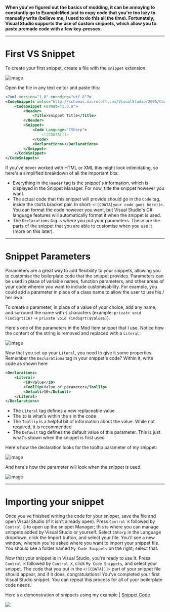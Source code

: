 **When you've figured out the basics of modding, it can be annoying to constantly go to ExampleMod just to copy code that you're too lazy to manually write (believe me, I used to do this all the time). Fortunately, Visual Studio supports the use of custom snippets, which allow you to paste premade code with a few key-presses.**

***

# First VS Snippet
To create your first snippet, create a file with the `snippet` extension.

![image](https://user-images.githubusercontent.com/68346263/156292238-8e6b0c53-d83f-4128-813c-adf346191dc7.png)

Open the file in any text editor and paste this:
```xml
<?xml version="1.0" encoding="utf-8"?>
<CodeSnippets xmlns="http://schemas.microsoft.com/VisualStudio/2005/CodeSnippet">
    <CodeSnippet Format="1.0.0">
        <Header>
            <Title>Snippet Title</Title>
        </Header>
        <Snippet>
            <Code Language="CSharp">
                <![CDATA[]]>
            </Code>
            <Declarations></Declarations>
        </Snippet>
    </CodeSnippet>
</CodeSnippets>
```

If you've never worked with HTML or XML this might look intimidating, so here's a simplified breakdown of all the important bits:
- Everything in the `Header` tag is the snippet's information, which is displayed in the Snippet Manager. For now, title the snippet however you want.
- The actual code that this snippet will provide should go in the `Code` tag, inside the `CDATA` bracket pair. In short: `<![CDATA[your code goes here]]>`. You can format the code however you want, but Visual Studio's C# language features will automatically format it when the snippet is used.
- The `Declarations` tag is where you put your parameters. These are the parts of the snippet that you are able to customise when you use it (more on this later).

***

# Snippet Parameters
Parameters are a great way to add flexibility to your snippets, allowing you to customise the boilerplate code that the snippet provides. Parameters can be used in place of variable names, function parameters, and other areas of your code wherein you want to include customisability. For example, you could add a parameter in place of a class name to allow the user to use his / her own.

To create a parameter, in place of a value of your choice, add any name, and surround the name with `$` characters (example: `private void FindSqrt(16)` → `private void FindSqrt($Value$)`).

Here's one of the parameters in the Mod Item snippet that I use. Notice how the content of the string is removed and replaced with a `Literal`:

![image](https://user-images.githubusercontent.com/68346263/156295293-0e317d1c-aecd-4924-a848-0fe9183c6874.png)

Now that you set up your `Literal`, you need to give it some properties. Remember the `Declarations` tag in your snippet's code? Within it, write code as shown here
```xml
<Declarations>
    <Literal>
        <ID>Value</ID>
        <ToolTip>Value of parameter</ToolTip>
        <Default>16</Default>
    </Literal>
</Declarations>
```

- The `Literal` tag defines a new replaceable value
- The `ID` is what's within the `$` in the code
- The `Tooltip` is a helpful bit of information about the value. While not required, it is recommended
- The `Default` tag defines the default value of this parameter. This is just what's shown when the snippet is first used

Here's how the declaration looks for the tooltip parameter of my snippet:

![image](https://user-images.githubusercontent.com/68346263/156295774-0ba8ce9f-9fca-469c-9de3-99ee9f327e46.png)

And here's how the parameter will look when the snippet is used.

![image](https://user-images.githubusercontent.com/68346263/156295840-03f66ffb-d586-41a6-b19e-25e7bef3436d.png)

***

# Importing your snippet

Once you've finished writing the code for your snippet, save the file and open Visual Studio (if it isn't already open). Press `Control K` followed by `Control B` to open up the snippet Manager; this is where you can manage snippets added by Visual Studio or yourself. Select `CSharp` in the Language dropdown, click the Import button, and select your file. You'll see a new window, wherein you're asked where you want to import your snippet file. You should see a folder named `My Code Snippets` on the right; select that.

Now that your snippet is in Visual Studio, you're ready to use it. Press `Control K` followed by `Control X`, click `My Code Snippets`, and select your snippet. The code that you put in the `<![CDATA[]]>` part of your snippet file should appear, and if it does, congratulations! You've completed your first Visual Studio snippet. You can repeat this process for all of your boilerplate code needs.

Here's a demonstration of snippets using my example | [Snippet Code](https://gist.github.com/Arnimox/8c09aa22768f958333d15a089529d465)

![](https://cdn.discordapp.com/attachments/886315368027676702/948421370331689030/SnippetsShowcase.gif?size=4096)